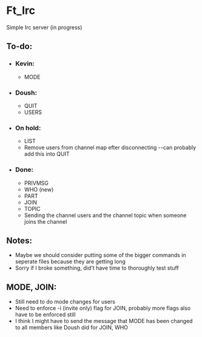 # Ft_Irc
Simple Irc server (in progress)


## To-do:
- ### Kevin:
  - MODE

- ### Doush:
  - QUIT
  - USERS
     
- ### On hold:
  - LIST
  - Remove users from channel map efter disconnecting --can probably add this into QUIT

- ### Done:
  - PRIVMSG
  - WHO (new)
  - PART
  - JOIN
  - TOPIC
  - Sending the channel users and the channel topic when someone joins the channel

## Notes:
- Maybe we should consider putting some of the bigger commands in seperate files because they are getting long
- Sorry if I broke something, did't have time to thoroughly test stuff
## MODE, JOIN:
- Still need to do mode changes for users
- Need to enforce -i (invite only) flag for JOIN, probably more flags also have to be enforced still
- I think I might have to send the message that MODE has been changed to all members like Doush did for JOIN, WHO